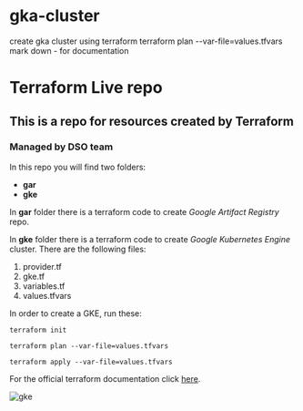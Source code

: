 # gka-cluster

create gka cluster using terraform
terraform plan --var-file=values.tfvars
mark down - for documentation

# Terraform Live repo

## This is a repo for resources created by Terraform

### Managed by DSO team

In this repo you will find two folders:

- **gar**
- **gke**

In **gar** folder there is a terraform code to create _Google Artifact Registry_ repo.

In **gke** folder there is a terraform code to create _Google Kubernetes Engine_ cluster. There are the following files:

1. provider.tf
1. gke.tf
1. variables.tf
1. values.tfvars

In order to create a GKE, run these:

```
terraform init

terraform plan --var-file=values.tfvars

terraform apply --var-file=values.tfvars
```

For the official terraform documentation click [here](https://registry.terraform.io/providers/hashicorp/google/latest/docs/resources/container_cluster).

![gke](https://www.ovhcloud.com/sites/default/files/styles/text_media_horizontal/public/2021-04/K8S-logo.png)
